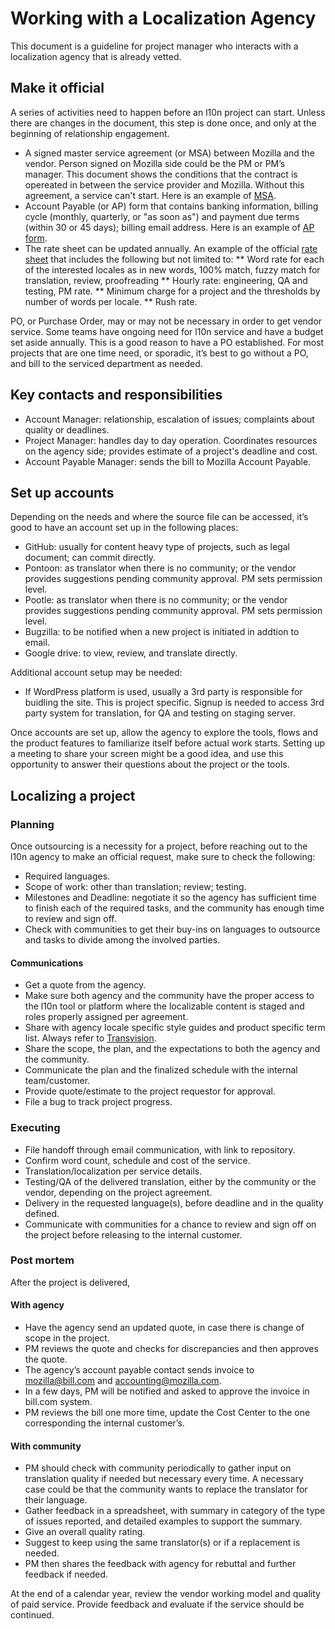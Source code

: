 # Working with a Localization Agency

This document is a guideline for project manager who interacts with a localization agency that is already vetted.

## Make it official

A series of activities need to happen before an l10n project can start. Unless there are changes in the document, this step is done once, and only at the beginning of relationship engagement.

* A signed master service agreement (or MSA) between Mozilla and the vendor. Person signed on Mozilla side could be the PM or PM’s manager. This document shows the conditions that the contract is opereated in between the service provider and Mozilla.  Without this agreement, a service can't start. Here is an example of [MSA](https://drive.google.com/a/mozilla.com/file/d/0B7u_NzvpgGcgSW5Jend3TlpyRlE/view?usp=sharing).
* Account Payable (or AP) form that contains banking information, billing cycle (monthly, quarterly, or "as soon as") and payment due terms (within 30 or 45 days); billing email address. Here is an example of [AP form](https://drive.google.com/a/mozilla.com/file/d/0B7u_NzvpgGcgYmN6c0tJc2IwUzA/view?usp=sharing).
* The rate sheet can be updated annually.  An example of the official [rate sheet](https://drive.google.com/a/mozilla.com/file/d/0B7u_NzvpgGcgTDhoVFBsN3dMc0E/view?usp=sharing) that includes the following but not limited to:
** Word rate for each of the interested locales as in new words, 100% match, fuzzy match for translation, review, proofreading
** Hourly rate: engineering, QA and testing, PM rate.
** Minimum charge for a project and the thresholds by number of words per locale.
** Rush rate.

PO, or Purchase Order, may or may not be necessary in order to get vendor service. Some teams have ongoing need for l10n service and have a budget set aside annually. This is a good reason to have a PO established. For most projects that are one time need, or sporadic, it’s best to go without a PO, and bill to the serviced department as needed.

## Key contacts and responsibilities

* Account Manager: relationship, escalation of issues; complaints about quality or deadlines.
* Project Manager: handles day to day operation. Coordinates resources on the agency side; provides estimate of a project's deadline and cost.
* Account Payable Manager: sends the bill to Mozilla Account Payable.

## Set up accounts

Depending on the needs and where the source file can be accessed, it’s good to have an account set up in the following places:

* GitHub: usually for content heavy type of projects, such as legal document; can commit directly.
* Pontoon: as translator when there is no community; or the vendor provides suggestions pending community approval. PM sets permission level.
* Pootle: as translator when there is no community; or the vendor provides suggestions pending community approval. PM sets permission level.
* Bugzilla: to be notified when a new project is initiated in addtion to email.
* Google drive: to view, review, and translate directly.

Additional account setup may be needed:
* If WordPress platform is used, usually a 3rd party is responsible for buidling the site. This is project specific. Signup is needed to access 3rd party system for translation, for QA and testing on staging server.

Once accounts are set up, allow the agency to explore the tools, flows and the product features to familiarize itself before actual work starts. Setting up a meeting to share your screen might be a good idea, and use this opportunity to answer their questions about the project or the tools.

## Localizing a project

### Planning

Once outsourcing is a necessity for a project, before reaching out to the l10n agency to make an official request, make sure to check the following:

* Required languages.
* Scope of work: other than translation; review; testing.
* Milestones and Deadline: negotiate it so the agency has sufficient time to finish each of the required tasks, and the community has enough time to review and sign off.
* Check with communities to get their buy-ins on languages to outsource and tasks to divide among the involved parties.

#### Communications

* Get a quote from the agency.
* Make sure both agency and the community have the proper access to the l10n tool or platform where the localizable content is staged and roles properly assigned per agreement.
* Share with agency locale specific style guides and product specific term list. Always refer to [Transvision](https://transvision.mozfr.org/).
* Share the scope, the plan, and the expectations to both the agency and the community.
* Communicate the plan and the finalized schedule with the internal team/customer.
* Provide quote/estimate to the project requestor for approval.
* File a bug to track project progress.

### Executing

* File handoff through email communication, with link to repository.
* Confirm word count, schedule and cost of the service.
* Translation/localization per service details.
* Testing/QA of the delivered translation, either by the community or the vendor, depending on the project agreement.
* Delivery in the requested language(s), before deadline and in the quality defined.
* Communicate with communities for a chance to review and sign off on the project before releasing to the internal customer.

### Post mortem

After the project is delivered,

#### With agency

* Have the agency send an updated quote, in case there is change of scope in the project.
* PM reviews the quote and checks for discrepancies and then approves the quote.
* The agency’s account payable contact sends invoice to mozilla@bill.com and accounting@mozilla.com.
* In a few days, PM will be notified and asked to approve the invoice in bill.com system.
* PM reviews the bill one more time, update the Cost Center to the one corresponding the internal customer’s.

#### With community

* PM should check with community periodically to gather input on translation quality if needed but necessary every time. A necessary case could be that the community wants to replace the translator for their language.
* Gather feedback in a spreadsheet, with summary in category of the type of issues reported, and detailed examples to support the summary.
* Give an overall quality rating.
* Suggest to keep using the same translator(s) or if a replacement is needed.
* PM then shares the feedback with agency for rebuttal and further feedback if needed.

At the end of a calendar year, review the vendor working model and quality of paid service. Provide feedback and evaluate if the service should be continued.
